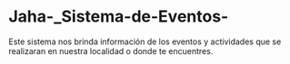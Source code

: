 # Jaha-_Sistema-de-Eventos-
Este sistema nos brinda información de los eventos y actividades que se realizaran en nuestra localidad o donde te encuentres.
